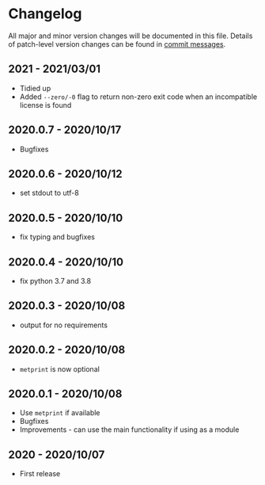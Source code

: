 # Changelog
All major and minor version changes will be documented in this file. Details of
patch-level version changes can be found in [commit messages](../../commits/master).

## 2021 - 2021/03/01
- Tidied up
- Added `--zero/-0` flag to return non-zero exit code when an incompatible
  license is found


## 2020.0.7 - 2020/10/17
- Bugfixes

## 2020.0.6 - 2020/10/12
- set stdout to utf-8

## 2020.0.5 - 2020/10/10
- fix typing and bugfixes

## 2020.0.4 - 2020/10/10
- fix python 3.7 and 3.8

## 2020.0.3 - 2020/10/08
- output for no requirements

## 2020.0.2 - 2020/10/08
- `metprint` is now optional

## 2020.0.1 - 2020/10/08
- Use `metprint` if available
- Bugfixes
- Improvements - can use the main functionality if using as a module

## 2020 - 2020/10/07
- First release

